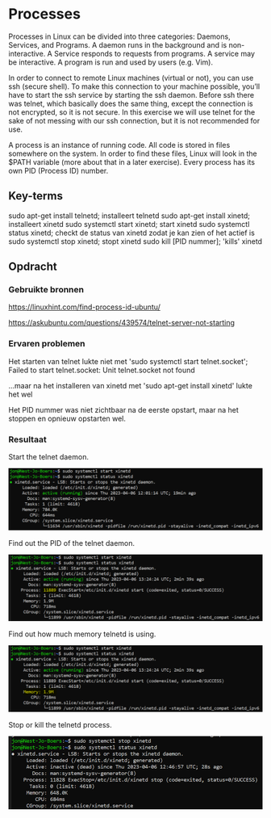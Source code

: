 # Processes

Processes in Linux can be divided into three categories: Daemons, Services, and Programs.
A daemon runs in the background and is non-interactive. A Service responds to requests from programs. A service may be interactive. A program is run and used by users (e.g. Vim).

In order to connect to remote Linux machines (virtual or not), you can use ssh (secure shell). To make this connection to your machine possible, you’ll have to start the ssh service by starting the ssh daemon. Before ssh there was telnet, which basically does the same thing, except the connection is not encrypted, so it is not secure. In this exercise we will use telnet for the sake of not messing with our ssh connection, but it is not recommended for use.

A process is an instance of running code. All code is stored in files somewhere on the system. In order to find these files, Linux will look in the $PATH variable (more about that in a later exercise). Every process has its own PID (Process ID) number.

## Key-terms

sudo apt-get install telnetd; installeert telnetd
sudo apt-get install xinetd; installeert xinetd
sudo systemctl start xinetd; start xinetd 
sudo systemctl status xinetd; checkt de status van xinetd zodat je kan zien of het actief is
sudo systemctl stop xinetd; stopt xinetd
sudo kill [PID nummer]; 'kills' xinetd

## Opdracht
### Gebruikte bronnen

https://linuxhint.com/find-process-id-ubuntu/

https://askubuntu.com/questions/439574/telnet-server-not-starting

### Ervaren problemen

Het starten van telnet lukte niet met 'sudo systemctl start telnet.socket';
Failed to start telnet.socket: Unit telnet.socket not found

...maar na het installeren van xinetd met 'sudo apt-get install xinetd' lukte het wel

Het PID nummer was niet zichtbaar na de eerste opstart, maar na het stoppen en opnieuw opstarten wel.

### Resultaat

Start the telnet daemon.

![vraag1](../00_includes/Processes1.PNG)

Find out the PID of the telnet daemon.

![vraag2](../00_includes/Processes2.PNG)

Find out how much memory telnetd is using.

![vraag3](../00_includes/Processes3.PNG)

Stop or kill the telnetd process.

![vraag4](../00_includes/Processes4.PNG)

